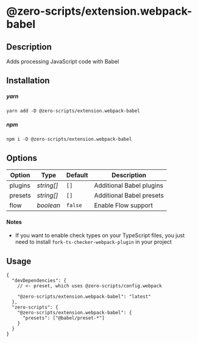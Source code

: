# @zero-scripts/extension.webpack-babel

## Description

Adds processing JavaScript code with Babel

## Installation

##### yarn

```
yarn add -D @zero-scripts/extension.webpack-babel
```

##### npm

```
npm i -D @zero-scripts/extension.webpack-babel
```

## Options

| Option  | Type       | Default | Description              |
| ------- | ---------- | ------- | ------------------------ |
| plugins | _string[]_ | `[]`    | Additional Babel plugins |
| presets | _string[]_ | `[]`    | Additional Babel presets |
| flow    | _boolean_  | `false` | Enable Flow support      |

#### Notes

- If you want to enable check types on your TypeScript files,
you just need to install `fork-ts-checker-webpack-plugin` in your project

## Usage

```
{
  "devDependencies": {
    // <- preset, which uses @zero-scripts/config.webpack

    "@zero-scripts/extension.webpack-babel": "latest"
  },
  "zero-scripts": {
    "@zero-scripts/extension.webpack-babel": {
      "presets": ["@babel/preset-*"]
    }
  }
}
```
